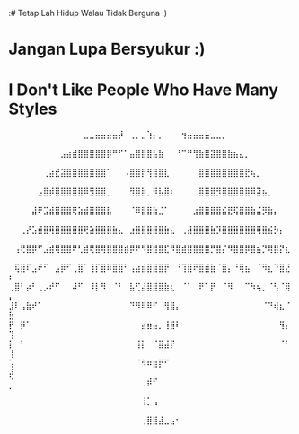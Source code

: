:# Tetap Lah Hidup Walau  Tidak Berguna :)

# Jangan Lupa Bersyukur :)

# I Don't Like People Who Have Many Styles



⠀⠀⠀⠀⠀⠀⠀⠀⠀⠀⠀⠀⠀⣀⣀⣤⣤⣤⣤⡼⠀⢀⡀⣀⢱⡄⡀⠀⠀⠀⢲⣤⣤⣤⣤⣀⣀⡀⠀⠀⠀⠀⠀⠀⠀⠀⠀⠀⠀⠀
⠀⠀⠀⠀⠀⠀⠀⠀⠀⣠⣴⣾⣿⣿⣿⣿⣿⡿⠛⠋⠁⣤⣿⣿⣿⣧⣷⠀⠀⠘⠉⠛⢻⣷⣿⣽⣿⣿⣷⣦⣄⡀⠀⠀⠀⠀⠀⠀⠀⠀
⠀⠀⠀⠀⠀⠀⢀⣴⣞⣽⣿⣿⣿⣿⣿⣿⣿⠁⠀⠀⠠⣿⣿⡟⢻⣿⣿⣇⠀⠀⠀⠀⠀⣿⣿⣿⣿⣿⣿⣿⣿⣟⢦⡀⠀⠀⠀⠀⠀⠀
⠀⠀⠀⠀⠀⣠⣿⡾⣿⣿⣿⣿⣿⠿⣻⣿⣿⡀⠀⠀⠀⢻⣿⣷⡀⠻⣧⣿⠆⠀⠀⠀⠀⣿⣿⣿⡻⣿⣿⣿⣿⣿⠿⣽⣦⡀⠀⠀⠀⠀
⠀⠀⠀⠀⣼⠟⣩⣾⣿⣿⣿⢟⣵⣾⣿⣿⣿⣧⠀⠀⠀⠈⠿⣿⣿⣷⣈⠁⠀⠀⠀⠀⣰⣿⣿⣿⣿⣮⣟⢯⣿⣿⣷⣬⡻⣷⡄⠀⠀⠀
⠀⠀⢀⡜⣡⣾⣿⢿⣿⣿⣿⣿⣿⢟⣵⣿⣿⣿⣷⣄⠀⣰⣿⣿⣿⣿⣿⣷⣄⠀⢀⣼⣿⣿⣿⣷⡹⣿⣿⣿⣿⣿⣿⢿⣿⣮⡳⡄⠀⠀
⠀⢠⢟⣿⡿⠋⣠⣾⢿⣿⣿⠟⢃⣾⢟⣿⢿⣿⣿⣿⣾⡿⠟⠻⣿⣻⣿⣏⠻⣿⣾⣿⣿⣿⣿⡛⣿⡌⠻⣿⣿⡿⣿⣦⡙⢿⣿⡝⣆⠀
⠀⢯⣿⠏⣠⠞⠋⠀⣠⡿⠋⢀⣿⠁⢸⡏⣿⠿⣿⣿⠃⢠⣴⣾⣿⣿⣿⡟⠀⠘⢹⣿⠟⣿⣾⣷⠈⣿⡄⠘⢿⣦⠀⠈⠻⣆⠙⣿⣜⠆
⢀⣿⠃⡴⠃⢀⡠⠞⠋⠀⠀⠼⠋⠀⠸⡇⠻⠀⠈⠃⠀⣧⢋⣼⣿⣿⣿⣷⣆⠀⠈⠁⠀⠟⠁⡟⠀⠈⠻⠀⠀⠉⠳⢦⡀⠈⢣⠈⢿⡄
⣸⠇⢠⣷⠞⠁⠀⠀⠀⠀⠀⠀⠀⠀⠀⠀⠀⠀⠀⠀⠀⠙⠻⠿⠿⠋⠀⢻⣿⡄⠀⠀⠀⠀⠀⠀⠀⠀⠀⠀⠀⠀⠀⠀⠈⠙⢾⣆⠈⣷
⡟⠀⡿⠁⠀⠀⠀⠀⠀⠀⠀⠀⠀⠀⠀⠀⠀⠀⠀⠀⠀⠀⠀⣴⣶⣤⡀⢸⣿⠇⠀⠀⠀⠀⠀⠀⠀⠀⠀⠀⠀⠀⠀⠀⠀⠀⠀⢻⡄⢹
⡇⠀⠃⠀⠀⠀⠀⠀⠀⠀⠀⠀⠀⠀⠀⠀⠀⠀⠀⠀⠀⠀⢸⡇⠀⠈⣿⣼⡟⠀⠀⠀⠀⠀⠀⠀⠀⠀⠀⠀⠀⠀⠀⠀⠀⠀⠀⠈⠃⢸
⢡⠀⠀⠀⠀⠀⠀⠀⠀⠀⠀⠀⠀⠀⠀⠀⠀⠀⠀⠀⠀⠀⠈⠻⠶⣶⡟⠋⠀⠀⠀⠀⠀⠀⠀⠀⠀⠀⠀⠀⠀⠀⠀⠀⠀⠀⠀⠀⠀⡼
⠈⠀⠀⠀⠀⠀⠀⠀⠀⠀⠀⠀⠀⠀⠀⠀⠀⠀⠀⠀⠀⠀⠀⢀⡾⠋⠀⠀⠀⠀⠀⠀⠀⠀⠀⠀⠀⠀⠀⠀⠀⠀⠀⠀⠀⠀⠀⠀⠀⠁
⠀⠀⠀⠀⠀⠀⠀⠀⠀⠀⠀⠀⠀⠀⠀⠀⠀⠀⠀⠀⠀⠀⠀⢸⡁⢠⠀⠀⠀⠀⠀⠀⠀⠀⠀⠀⠀⠀⠀⠀⠀⠀⠀⠀⠀⠀⠀⠀⠀⠀
⠀⠀⠀⠀⠀⠀⠀⠀⠀⠀⠀⠀⠀⠀⠀⠀⠀⠀⠀⠀⠀⠀⠀⢀⣿⣿⣼⣀⣠⠂⠀⠀⠀⠀⠀⠀⠀⠀⠀⠀⠀⠀⠀⠀⠀⠀⠀⠀⠀⠀
